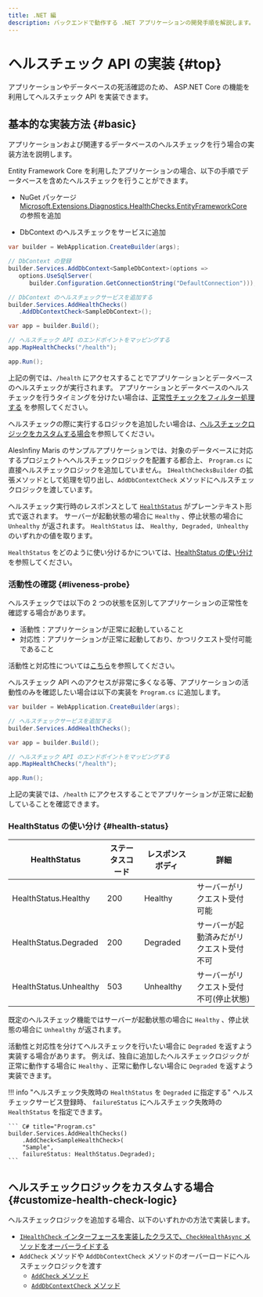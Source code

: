 ```yaml
---
title: .NET 編
description: バックエンドで動作する .NET アプリケーションの開発手順を解説します。
---
```


# ヘルスチェック API の実装 {#top}

アプリケーションやデータベースの死活確認のため、 ASP.NET Core の機能を利用してヘルスチェック API を実装できます。

## 基本的な実装方法 {#basic}

アプリケーションおよび関連するデータベースのヘルスチェックを行う場合の実装方法を説明します。

Entity Framework Core を利用したアプリケーションの場合、以下の手順でデータベースを含めたヘルスチェックを行うことができます。

- NuGet パッケージ [Microsoft.Extensions.Diagnostics.HealthChecks.EntityFrameworkCore](https://www.nuget.org/packages/Microsoft.Extensions.Diagnostics.HealthChecks.EntityFrameworkCore) の参照を追加

- DbContext のヘルスチェックをサービスに追加

``` C# title="Program.cs" hl_lines="4-6 9 10"
var builder = WebApplication.CreateBuilder(args);

// DbContext の登録
builder.Services.AddDbContext<SampleDbContext>(options =>
   options.UseSqlServer(
      builder.Configuration.GetConnectionString("DefaultConnection")));

// DbContext のヘルスチェックサービスを追加する
builder.Services.AddHealthChecks()
   .AddDbContextCheck<SampleDbContext>();

var app = builder.Build();

// ヘルスチェック API のエンドポイントをマッピングする
app.MapHealthChecks("/health");

app.Run();
```

上記の例では、`/health` にアクセスすることでアプリケーションとデータベースのヘルスチェックが実行されます。
アプリケーションとデータベースのヘルスチェックを行うタイミングを分けたい場合は、[正常性チェックをフィルター処理する](https://learn.microsoft.com/ja-jp/aspnet/core/host-and-deploy/health-checks#filter-health-checks) を参照してください。

ヘルスチェックの際に実行するロジックを追加したい場合は、[ヘルスチェックロジックをカスタムする場合](#customize-health-check-logic)を参照してください。

AlesInfiny Maris のサンプルアプリケーションでは、対象のデータベースに対応するプロジェクトへヘルスチェックロジックを配置する都合上、 `Program.cs` に直接ヘルスチェックロジックを追加していません。
 `IHealthChecksBuilder` の拡張メソッドとして処理を切り出し、`AddDbContextCheck` メソッドにヘルスチェックロジックを渡しています。

ヘルスチェック実行時のレスポンスとして [`HealthStatus`](https://learn.microsoft.com/ja-jp/dotnet/api/microsoft.extensions.diagnostics.healthchecks.healthstatus) がプレーンテキスト形式で返されます。
サーバーが起動状態の場合に `Healthy` 、停止状態の場合に `Unhealthy` が返されます。
`HealthStatus` は、 `Healthy, Degraded, Unhealthy` のいずれかの値を取ります。

`HealthStatus` をどのように使い分けるかについては、[HealthStatus の使い分け](#health-status) を参照してください。

### 活動性の確認 {#liveness-probe}

ヘルスチェックでは以下の 2 つの状態を区別してアプリケーションの正常性を確認する場合があります。

- 活動性：アプリケーションが正常に起動していること
- 対応性：アプリケーションが正常に起動しており、かつリクエスト受付可能であること

活動性と対応性については[こちら](https://learn.microsoft.com/ja-jp/aspnet/core/host-and-deploy/health-checks#separate-readiness-and-liveness-probes)を参照してください。

ヘルスチェック API へのアクセスが非常に多くなる等、アプリケーションの活動性のみを確認したい場合は以下の実装を `Program.cs` に追加します。

``` C# title="Program.cs" hl_lines="4 9"
var builder = WebApplication.CreateBuilder(args);

// ヘルスチェックサービスを追加する
builder.Services.AddHealthChecks();

var app = builder.Build();

// ヘルスチェック API のエンドポイントをマッピングする
app.MapHealthChecks("/health");

app.Run();
```

上記の実装では、`/health` にアクセスすることでアプリケーションが正常に起動していることを確認できます。

### HealthStatus の使い分け {#health-status}

|      HealthStatus      | ステータスコード | レスポンスボディ |                   詳細                   |
| ---------------------- | ---------------- | ---------------- | ---------------------------------------- |
| HealthStatus.Healthy   | 200              | Healthy          | サーバーがリクエスト受付可能             |
| HealthStatus.Degraded  | 200              | Degraded         | サーバーが起動済みだがリクエスト受付不可 |
| HealthStatus.Unhealthy | 503              | Unhealthy        | サーバーがリクエスト受付不可(停止状態)   |

既定のヘルスチェック機能ではサーバーが起動状態の場合に `Healthy` 、停止状態の場合に `Unhealthy` が返されます。

活動性と対応性を分けてヘルスチェックを行いたい場合に `Degraded` を返すよう実装する場合があります。
例えば、独自に追加したヘルスチェックロジックが正常に動作する場合に `Healthy` 、正常に動作しない場合に `Degraded` を返すよう実装できます。

!!! info "ヘルスチェック失敗時の `HealthStatus` を `Degraded` に指定する"
    ヘルスチェックサービス登録時、 `failureStatus` にヘルスチェック失敗時の `HealthStatus` を指定できます。

    ``` C# title="Program.cs"
    builder.Services.AddHealthChecks()
        .AddCheck<SampleHealthCheck>(
        "Sample",
        failureStatus: HealthStatus.Degraded);
    ```

## ヘルスチェックロジックをカスタムする場合 {#customize-health-check-logic}

ヘルスチェックロジックを追加する場合、以下のいずれかの方法で実装します。

- [`IHealthCheck` インターフェースを実装したクラスで、`CheckHealthAsync` メソッドをオーバーライドする](https://learn.microsoft.com/ja-jp/aspnet/core/host-and-deploy/health-checks#create-health-checks)
- `AddCheck` メソッドや `AddDbContextCheck` メソッドのオーバーロードにヘルスチェックロジックを渡す
    - [`AddCheck` メソッド](https://learn.microsoft.com/ja-jp/dotnet/api/microsoft.extensions.dependencyinjection.healthchecksbuilderdelegateextensions.addcheck)
    - [`AddDbContextCheck` メソッド](https://learn.microsoft.com/ja-jp/dotnet/api/microsoft.extensions.dependencyinjection.entityframeworkcorehealthchecksbuilderextensions.adddbcontextcheck)
